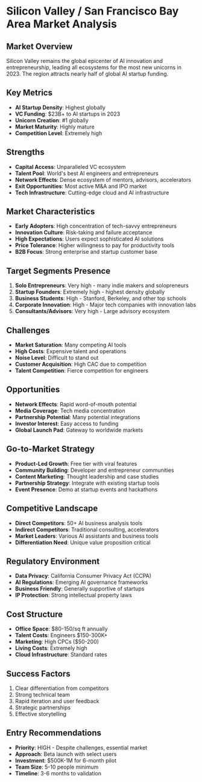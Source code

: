 # Silicon Valley / San Francisco Bay Area Market Analysis

## Market Overview
Silicon Valley remains the global epicenter of AI innovation and entrepreneurship, leading all ecosystems for the most new unicorns in 2023. The region attracts nearly half of global AI startup funding.

## Key Metrics
- **AI Startup Density**: Highest globally
- **VC Funding**: $23B+ to AI startups in 2023
- **Unicorn Creation**: #1 globally
- **Market Maturity**: Highly mature
- **Competition Level**: Extremely high

## Strengths
- **Capital Access**: Unparalleled VC ecosystem
- **Talent Pool**: World's best AI engineers and entrepreneurs
- **Network Effects**: Dense ecosystem of mentors, advisors, accelerators
- **Exit Opportunities**: Most active M&A and IPO market
- **Tech Infrastructure**: Cutting-edge cloud and AI infrastructure

## Market Characteristics
- **Early Adopters**: High concentration of tech-savvy entrepreneurs
- **Innovation Culture**: Risk-taking and failure acceptance
- **High Expectations**: Users expect sophisticated AI solutions
- **Price Tolerance**: Higher willingness to pay for productivity tools
- **B2B Focus**: Strong enterprise and startup customer base

## Target Segments Presence
1. **Solo Entrepreneurs**: Very high - many indie makers and solopreneurs
2. **Startup Founders**: Extremely high - highest density globally
3. **Business Students**: High - Stanford, Berkeley, and other top schools
4. **Corporate Innovation**: High - Major tech companies with innovation labs
5. **Consultants/Advisors**: Very high - Large advisory ecosystem

## Challenges
- **Market Saturation**: Many competing AI tools
- **High Costs**: Expensive talent and operations
- **Noise Level**: Difficult to stand out
- **Customer Acquisition**: High CAC due to competition
- **Talent Competition**: Fierce competition for engineers

## Opportunities
- **Network Effects**: Rapid word-of-mouth potential
- **Media Coverage**: Tech media concentration
- **Partnership Potential**: Many potential integrations
- **Investor Interest**: Easy access to funding
- **Global Launch Pad**: Gateway to worldwide markets

## Go-to-Market Strategy
- **Product-Led Growth**: Free tier with viral features
- **Community Building**: Developer and entrepreneur communities
- **Content Marketing**: Thought leadership and case studies
- **Partnership Strategy**: Integrate with existing startup tools
- **Event Presence**: Demo at startup events and hackathons

## Competitive Landscape
- **Direct Competitors**: 50+ AI business analysis tools
- **Indirect Competitors**: Traditional consulting, accelerators
- **Market Leaders**: Various AI assistants and business tools
- **Differentiation Need**: Unique value proposition critical

## Regulatory Environment
- **Data Privacy**: California Consumer Privacy Act (CCPA)
- **AI Regulations**: Emerging AI governance frameworks
- **Business Friendly**: Generally supportive of startups
- **IP Protection**: Strong intellectual property laws

## Cost Structure
- **Office Space**: $80-150/sq ft annually
- **Talent Costs**: Engineers $150-300K+
- **Marketing**: High CPCs ($50-200)
- **Living Costs**: Extremely high
- **Cloud Infrastructure**: Standard rates

## Success Factors
1. Clear differentiation from competitors
2. Strong technical team
3. Rapid iteration and user feedback
4. Strategic partnerships
5. Effective storytelling

## Entry Recommendations
- **Priority**: HIGH - Despite challenges, essential market
- **Approach**: Beta launch with select users
- **Investment**: $500K-1M for 6-month pilot
- **Team Size**: 5-10 people minimum
- **Timeline**: 3-6 months to validation